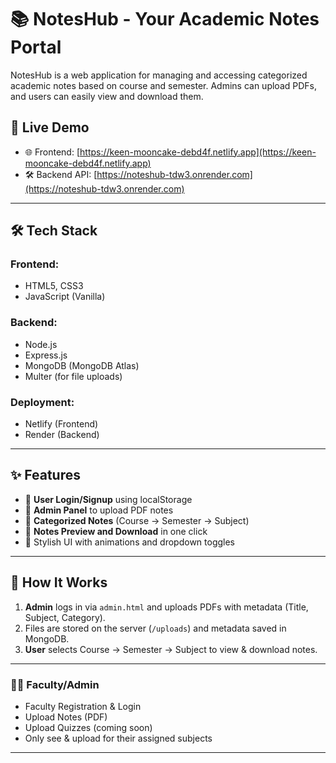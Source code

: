 # 📚 NotesHub - Your Academic Notes Portal

NotesHub is a web application for managing and accessing categorized academic notes based on course and semester. Admins can upload PDFs, and users can easily view and download them.

## 🚀 Live Demo

- 🌐 Frontend: [https://keen-mooncake-debd4f.netlify.app](https://keen-mooncake-debd4f.netlify.app)
- 🛠️ Backend API: [https://noteshub-tdw3.onrender.com](https://noteshub-tdw3.onrender.com)

---

## 🛠 Tech Stack

### Frontend:
- HTML5, CSS3
- JavaScript (Vanilla)

### Backend:
- Node.js
- Express.js
- MongoDB (MongoDB Atlas)
- Multer (for file uploads)

### Deployment:
- Netlify (Frontend)
- Render (Backend)

---

## ✨ Features

- 🔐 **User Login/Signup** using localStorage
- 📁 **Admin Panel** to upload PDF notes
- 🎯 **Categorized Notes** (Course → Semester → Subject)
- 🧾 **Notes Preview and Download** in one click
- 🎨 Stylish UI with animations and dropdown toggles

---

## 📂 How It Works

1. **Admin** logs in via `admin.html` and uploads PDFs with metadata (Title, Subject, Category).
2. Files are stored on the server (`/uploads`) and metadata saved in MongoDB.
3. **User** selects Course → Semester → Subject to view & download notes.

---

### 👨‍🏫 Faculty/Admin
- Faculty Registration & Login
- Upload Notes (PDF)
- Upload Quizzes (coming soon)
- Only see & upload for their assigned subjects

---
